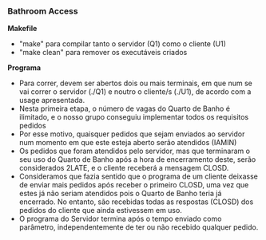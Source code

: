 ### Bathroom Access

**Makefile**
* "make" para compilar tanto o servidor (Q1) como o cliente (U1)
* "make clean" para remover os executáveis criados

**Programa**
* Para correr, devem ser abertos dois ou mais terminais, em que num se vai correr o servidor (./Q1) e noutro o cliente/s (./U1), de acordo com a usage apresentada.
* Nesta primeira etapa, o número de vagas do Quarto de Banho é ilimitado, e o nosso grupo conseguiu implementar todos os requisitos pedidos
* Por esse motivo, quaisquer pedidos que sejam enviados ao servidor num momento em que este esteja aberto serão atendidos (IAMIN)
* Os pedidos que foram atendidos pelo servidor, mas que terminaram o seu uso do Quarto de Banho após a hora de encerramento deste, serão considerados 2LATE, e o cliente receberá a mensagem CLOSD.
* Consideramos que fazia sentido que o programa de um cliente deixasse de enviar mais pedidos após receber o primeiro CLOSD, uma vez que estes já não seriam atendidos pois o Quarto de Banho teria já encerrado. No entanto, são recebidas todas as respostas (CLOSD) dos pedidos do cliente que ainda estivessem em uso.
* O programa do Servidor termina após o tempo enviado como parâmetro, independentemente de ter ou não recebido qualquer pedido.